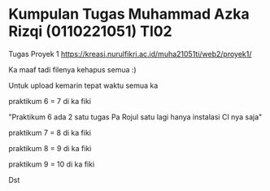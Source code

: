 # Kumpulan Tugas Muhammad Azka Rizqi (0110221051) TI02

Tugas Proyek 1 https://kreasi.nurulfikri.ac.id/muha21051ti/web2/proyek1/

Ka maaf tadi filenya kehapus semua :)

Untuk upload kemarin tepat waktu semua ka 

praktikum 6 = 7 di ka fiki

"Praktikum 6  ada 2 satu tugas Pa Rojul satu lagi hanya instalasi CI nya saja"

praktikum 7 = 8 di ka fiki

praktikum 8 = 9 di ka fiki

praktikum 9 = 10 di ka fiki

Dst